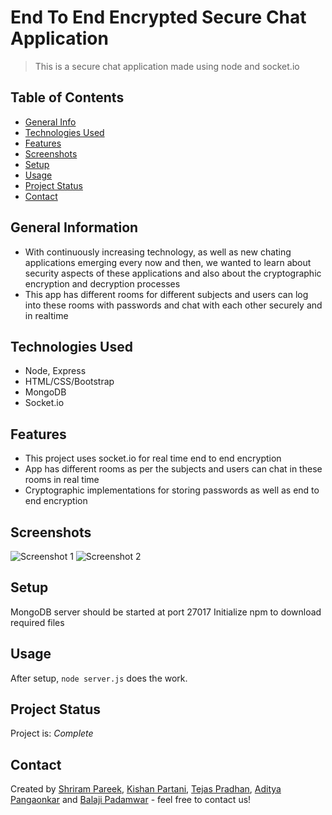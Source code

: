 # End To End Encrypted Secure Chat Application
> This is a secure chat application made using node and socket.io
<!-- > Live demo [_here_](https://www.example.com). If you have the project hosted somewhere, include the link here. -->

## Table of Contents
* [General Info](#general-information)
* [Technologies Used](#technologies-used)
* [Features](#features)
* [Screenshots](#screenshots)
* [Setup](#setup)
* [Usage](#usage)
* [Project Status](#project-status)
* [Contact](#contact)
<!-- * [License](#license) -->


## General Information
- With continuously increasing technology, as well as new chating applications emerging every now and then, we wanted to learn about security aspects of these applications and also about the cryptographic encryption and decryption processes
- This app has different rooms for different subjects and users can log into these rooms with passwords and chat with each other securely and in realtime
<!-- You don't have to answer all the questions - just the ones relevant to your project. -->


## Technologies Used
- Node, Express
- HTML/CSS/Bootstrap
- MongoDB
- Socket.io

## Features
- This project uses socket.io for real time end to end encryption
- App has different rooms as per the subjects and users can chat in these rooms in real time
- Cryptographic implementations for storing passwords as well as end to end encryption


## Screenshots
![Screenshot 1](./Screenshots/1.png)
![Screenshot 2](./Screenshots/2.png)
<!-- If you have screenshots you'd like to share, include them here. -->


## Setup
MongoDB server should be started at port 27017
Initialize npm to download required files


## Usage
After setup,
`node server.js` does the work.


## Project Status
Project is: _Complete_ 



## Contact
Created by [Shriram Pareek](https://github.com/Shrirampareek888), [Kishan Partani](https://github.com/KishanPartani), [Tejas Pradhan](https://github.com/tejaspradhan), [Aditya Pangaonkar](https://github.com/Adi306) and [Balaji Padamwar](https://github.com/balaji1608) - feel free to contact us!


<!-- Optional -->
<!-- ## License -->
<!-- This project is open source and available under the [... License](). -->

<!-- You don't have to include all sections - just the one's relevant to your project -->
